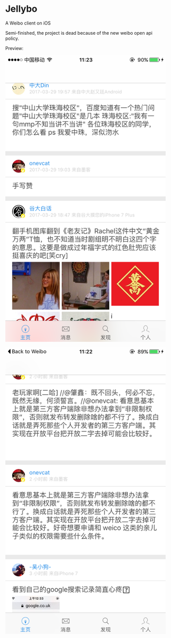 # Jellybo
A Weibo client on iOS

Semi-finished, the project is dead because of the new weibo open api policy.

Preview:

 ![image](https://github.com/jinpoon/Jellybo/blob/master/preview/p1.png)

 ![image](https://github.com/jinpoon/Jellybo/blob/master/preview/p2.png)
